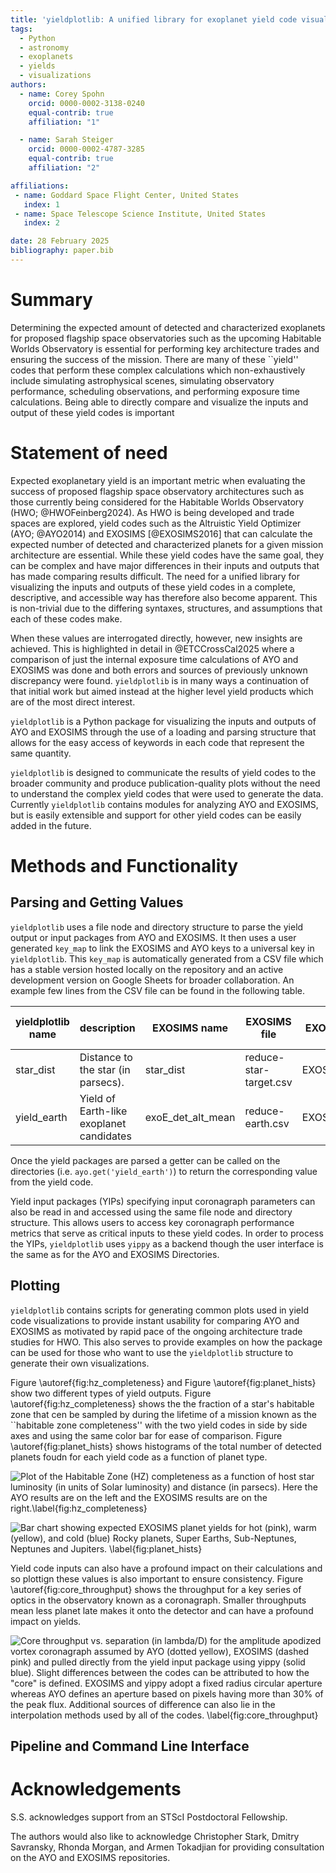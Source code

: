 ```yaml
---
title: 'yieldplotlib: A unified library for exoplanet yield code visualizations'
tags:
  - Python
  - astronomy
  - exoplanets
  - yields
  - visualizations
authors:
  - name: Corey Spohn
    orcid: 0000-0002-3138-0240
    equal-contrib: true
    affiliation: "1"

  - name: Sarah Steiger
    orcid: 0000-0002-4787-3285
    equal-contrib: true
    affiliation: "2"

affiliations:
 - name: Goddard Space Flight Center, United States
   index: 1
 - name: Space Telescope Science Institute, United States
   index: 2

date: 28 February 2025
bibliography: paper.bib
---
```


# Summary

Determining the expected amount of detected and characterized exoplanets for proposed flagship space
observatories such as the upcoming Habitable Worlds Observatory is essential for performing key
architecture trades and ensuring the success of the mission. There are many of these ``yield''
codes that perform these complex calculations which non-exhaustively include simulating
astrophysical scenes, simulating observatory performance, scheduling observations, and performing
exposure time calculations. Being able to directly compare and visualize the inputs and output of
these yield codes is important

# Statement of need

Expected exoplanetary yield is an important metric when evaluating the success of proposed
flagship space observatory architectures such as those currently being considered for the Habitable
Worlds Observatory (HWO; @HWOFeinberg2024). As HWO is being developed and trade spaces are
explored, yield codes such as the Altruistic Yield Optimizer (AYO; @AYO2014) and EXOSIMS
[@EXOSIMS2016] that can calculate the expected number of detected and characterized planets for a
given mission architecture are essential. While these yield codes have the same goal, they can be
complex and have major differences in their inputs and outputs that has made comparing results
difficult. The need for a unified library for visualizing the inputs and outputs of these yield
codes in a complete, descriptive, and accessible way has therefore also become apparent. This is
non-trivial due to the differing syntaxes, structures, and assumptions that each of these codes
make.

When these values are interrogated directly, however, new insights are achieved. This is
highlighted in detail in @ETCCrossCal2025 where a comparison of just the internal exposure time
calculations of AYO and EXOSIMS was done and both errors and sources of previously unknown
discrepancy were found. `yieldplotlib` is in many ways a continuation of that initial work but
aimed instead at the higher level yield products which are of the most direct interest.

`yieldplotlib` is a Python package for visualizing the inputs and outputs of AYO and EXOSIMS
through the use of a loading and parsing structure that allows for the easy access of keywords
in each code that represent the same quantity.

`yieldplotlib` is designed to communicate the results of yield codes to the broader community and
produce publication-quality plots without the need to understand the complex yield codes that were
used to generate the data. Currently `yieldplotlib` contains modules for analyzing AYO and EXOSIMS,
but is easily extensible and support for other yield codes can be easily added in the future.

# Methods and Functionality

## Parsing and Getting Values
`yieldplotlib` uses a file node and directory structure to parse the yield output or input packages
from AYO and EXOSIMS. It then uses a user generated `key_map` to link the EXOSIMS and AYO keys to a
universal key in `yieldplotlib`. This `key_map` is automatically generated from a CSV file which
has a stable version hosted locally on the repository and an active development version on Google
Sheets for broader collaboration. An example few lines from the CSV file can be found in the
following table.

| yieldplotlib name | description                              | EXOSIMS name      | EXOSIMS file           | EXOSIMS Class  | AYO name                 | AYO file         | AYO Class  | EXOSIMS unit | Comment | EXOSIMS transform type | EXOSIMS transform value | AYO transform type | AYO transform value |
|-------------------|------------------------------------------|-------------------|------------------------|----------------|--------------------------|------------------|------------|--------------|---------|------------------------|-------------------------|--------------------|---------------------|
| star_dist         | Distance to the star (in parsecs).       | star_dist         | reduce-star-target.csv | EXOSIMSCSVFile | dist (pc)                | target_list.csv  | AYOCSVFile |              |         |                        |                         |                    |                     |
| yield_earth       | Yield of Earth-like exoplanet candidates | exoE_det_alt_mean | reduce-earth.csv       | EXOSIMSCSVFile | exoEarth candidate yield | observations.csv | AYOCSVFile |              |         |                        |                         | sum                |                     |

Once the yield packages are parsed a getter can be called on the directories
(i.e. `ayo.get('yield_earth')`) to return the corresponding value from the yield code.

Yield input packages (YIPs) specifying input coronagraph parameters can also be read in and accessed 
using the same file node and directory structure. This allows users to access key coronagraph performance 
metrics that serve as critical inputs to these yield codes. In order to process the YIPs, `yieldplotlib` 
uses `yippy` as a backend though the user interface is the same as for the AYO and EXOSIMS Directories.  

## Plotting

`yieldplotlib` contains scripts for generating common plots used in yield code visualizations to
provide instant usability for comparing AYO and EXOSIMS as motivated by rapid pace of the ongoing
architecture trade studies for HWO. This also serves to provide examples on how the package can be
used for those who want to use the `yieldplotlib` structure to generate their own visualizations.

Figure \autoref{fig:hz_completeness} and Figure \autoref{fig:planet_hists} show two different types
of yield outputs. Figure \autoref{fig:hz_completeness} shows the the fraction of a star's habitable
zone that cen be sampled by during the lifetime of a mission known as the ``habitable zone
completeness'' with the two yield codes in side by side axes and using the same color bar for ease
of comparison. Figure \autoref{fig:planet_hists} shows histograms of the total number of detected
planets foudn for each yield code as a function of planet type.

![Plot of the Habitable Zone (HZ) completeness as a function of host star luminosity (in units of
Solar luminosity) and distance (in parsecs). Here the AYO results are on the left and the EXOSIMS
results are on the right.\label{fig:hz_completeness}](figures/TEMP_hz_completeness.jpeg)

![Bar chart showing expected EXOSIMS planet yields for hot (pink), warm (yellow), and cold (blue)
Rocky planets, Super Earths, Sub-Neptunes, Neptunes and Jupiters.
\label{fig:planet_hists}](figures/TEMP_planet_histograms.jpeg)

Yield code inputs can also have a profound impact on their calculations and so plottign these
values is also important to ensure consistency. Figure \autoref{fig:core_throughput} shows the
throughput for a key series of optics in the observatory known as a coronagraph. Smaller
throughputs mean less planet late makes it onto the detector and can have a profound impact on
yields.

![Core throughput vs. separation (in lambda/D) for the amplitude apodized vortex coronagraph
assumed by AYO (dotted yellow), EXOSIMS (dashed pink) and pulled directly from the yield input
package using yippy (solid blue). Slight differences between the codes can be attributed to how
the "core" is defined. EXOSIMS and yippy adopt a fixed radius circular aperture whereas AYO
defines an aperture based on pixels having more than 30% of the peak flux. Additional sources
of difference can also lie in the interpolation methods used by all of the codes.
\label{fig:core_throughput}](figures/TEMP_core_throughput.jpg)

## Pipeline and Command Line Interface

# Acknowledgements

S.S. acknowledges support from an STScI Postdoctoral Fellowship.

The authors would also like to acknowledge Christopher Stark, Dmitry Savransky, Rhonda Morgan, and
Armen Tokadjian for providing consultation on the AYO and EXOSIMS repositories.
